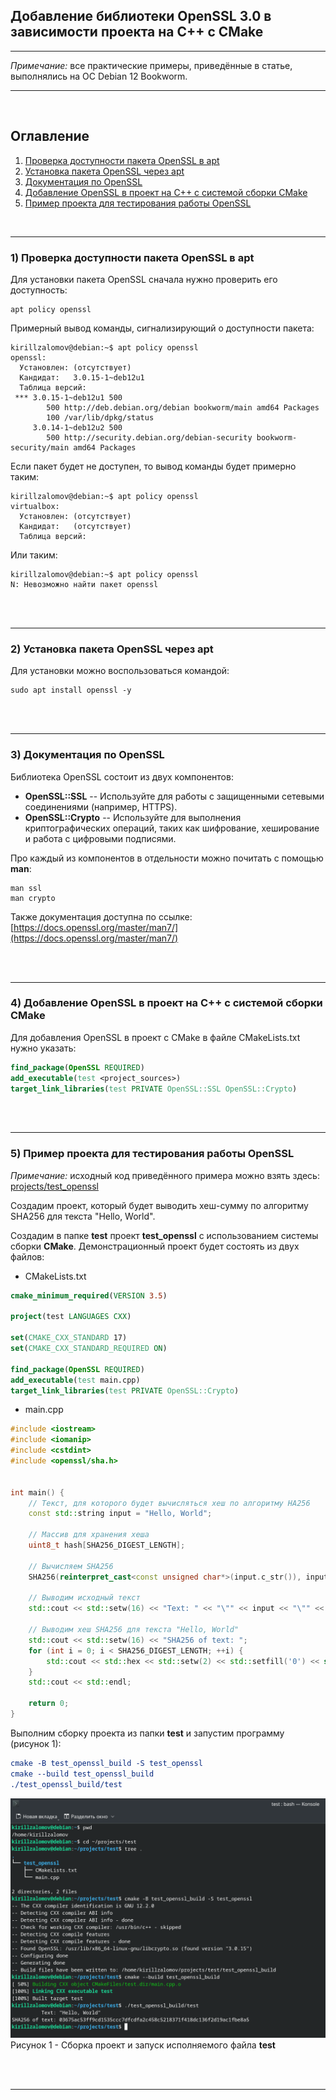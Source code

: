 ## Добавление библиотеки OpenSSL 3.0 в зависимости проекта на C++ с CMake  

---

_Примечание:_ все практические примеры, приведённые в статье, выполнялись на ОС Debian 12 Bookworm.  

---

<br>  

## Оглавление

1. [Проверка доступности пакета OpenSSL в apt](#сhapter_1)
2. [Установка пакета OpenSSL через apt](#сhapter_2)
3. [Документация по OpenSSL](#сhapter_3)
4. [Добавление OpenSSL в проект на C++ с системой сборки CMake](#сhapter_4)
5. [Пример проекта для тестирования работы OpenSSL](#сhapter_5)
<br>  

---

<a name="сhapter_1"></a> 
### 1) Проверка доступности пакета OpenSSL в apt

Для установки пакета OpenSSL сначала нужно проверить его доступность:

```console
apt policy openssl
```

Примерный вывод команды, сигнализирующий о доступности пакета:

```console
kirillzalomov@debian:~$ apt policy openssl
openssl:
  Установлен: (отсутствует)
  Кандидат:   3.0.15-1~deb12u1
  Таблица версий:
 *** 3.0.15-1~deb12u1 500
        500 http://deb.debian.org/debian bookworm/main amd64 Packages
        100 /var/lib/dpkg/status
     3.0.14-1~deb12u2 500
        500 http://security.debian.org/debian-security bookworm-security/main amd64 Packages

```

Если пакет будет не доступен, то вывод команды будет примерно таким:

```console
kirillzalomov@debian:~$ apt policy openssl
virtualbox:
  Установлен: (отсутствует)
  Кандидат:   (отсутствует)
  Таблица версий:
```

Или таким:

```console
kirillzalomov@debian:~$ apt policy openssl
N: Невозможно найти пакет openssl
```

<br>  
<br>  

---

<a name="сhapter_2"></a>
### 2) Установка пакета OpenSSL через apt  

Для установки можно воспользоваться командой:

```console
sudo apt install openssl -y
```

<br>  
<br>  

---

<a name="сhapter_3"></a>
### 3) Документация по OpenSSL  

Библиотека OpenSSL состоит из двух компонентов:  
* __OpenSSL::SSL__ -- Используйте для работы с защищенными сетевыми соединениями (например, HTTPS).  
* __OpenSSL::Crypto__ -- Используйте для выполнения криптографических операций, таких как шифрование, хеширование и работа с цифровыми подписями.  

Про каждый из компонентов в отдельности можно почитать с помощью __man__:

```console
man ssl
man crypto
```

Также документация доступна по ссылке: [https://docs.openssl.org/master/man7/](https://docs.openssl.org/master/man7/)

<br>  
<br>  

---

<a name="сhapter_4"></a>
### 4) Добавление OpenSSL в проект на C++ с системой сборки CMake  

Для добавления OpenSSL в проект с CMake в файле CMakeLists.txt нужно указать:  

```cmake
find_package(OpenSSL REQUIRED)
add_executable(test <project_sources>)
target_link_libraries(test PRIVATE OpenSSL::SSL OpenSSL::Crypto)
```

<br>  
<br>  

---

<a name="сhapter_5"></a>
### 5) Пример проекта для тестирования работы OpenSSL  

_Примечание:_ исходный код приведённого примера можно взять здесь: [projects/test_openssl](projects/test_openssl)

Создадим проект, который будет выводить хеш-сумму по алгоритму SHA256 для текста "Hello, World".  

Создадим в папке __test__ проект __test_openssl__ c использованием системы сборки __CMake__. Демонстрационный проект будет состоять из двух файлов:  

* CMakeLists.txt

```cmake
cmake_minimum_required(VERSION 3.5)

project(test LANGUAGES CXX)

set(CMAKE_CXX_STANDARD 17)
set(CMAKE_CXX_STANDARD_REQUIRED ON)

find_package(OpenSSL REQUIRED)
add_executable(test main.cpp)
target_link_libraries(test PRIVATE OpenSSL::Crypto)
```

* main.cpp

```cpp
#include <iostream>
#include <iomanip>
#include <cstdint>
#include <openssl/sha.h>


int main() {
    // Текст, для которого будет вычисляться хеш по алгоритму HA256
    const std::string input = "Hello, World";

    // Массив для хранения хеша
    uint8_t hash[SHA256_DIGEST_LENGTH];

    // Вычисляем SHA256
    SHA256(reinterpret_cast<const unsigned char*>(input.c_str()), input.size(), hash);

    // Выводим исходный текст
    std::cout << std::setw(16) << "Text: " << "\"" << input << "\"" << std::endl;

    // Выводим хеш SHA256 для текста "Hello, World"
    std::cout << std::setw(16) << "SHA256 of text: ";
    for (int i = 0; i < SHA256_DIGEST_LENGTH; ++i) {
        std::cout << std::hex << std::setw(2) << std::setfill('0') << static_cast<int>(hash[i]);
    }
    std::cout << std::endl;

    return 0;
}
```

Выполним сборку проекта из папки __test__ и запустим программу (рисунок 1):

```cmake
cmake -B test_openssl_build -S test_openssl
cmake --build test_openssl_build
./test_openssl_build/test
```

![Сборка проект и запуск исполняемого файла __test__](images/1.png)
Рисунок 1 - Сборка проект и запуск исполняемого файла __test__  

<br>  
<br>  

---
